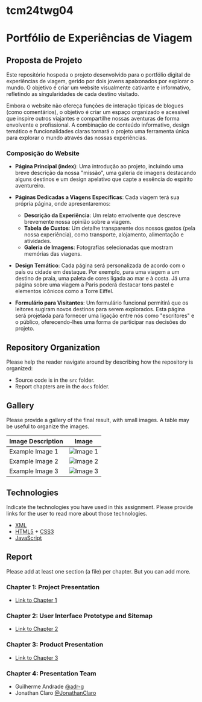 # tcm24twg04
# Portfólio de Experiências de Viagem

## Proposta de Projeto
Este repositório hospeda o projeto desenvolvido para o portfólio digital de experiências de viagem, gerido por dois jovens apaixonados por explorar o mundo. O objetivo é criar um website visualmente cativante e informativo, refletindo as singularidades de cada destino visitado.

Embora o website não ofereça funções de interação típicas de blogues (como comentários), o objetivo é criar um espaço organizado e acessível que inspire outros viajantes e compartilhe nossas aventuras de forma envolvente e profissional. A combinação de conteúdo informativo, design temático e funcionalidades claras tornará o projeto uma ferramenta única para explorar o mundo através das nossas experiências.

### Composição do Website
- **Página Principal (index)**: Uma introdução ao projeto, incluindo uma breve descrição da nossa "missão", uma galeria de imagens destacando alguns destinos e um design apelativo que capte a essência do espírito aventureiro.
  
- **Páginas Dedicadas a Viagens Específicas**: Cada viagem terá sua própria página, onde apresentaremos:
  - **Descrição da Experiência**: Um relato envolvente que descreve brevemente nossa opinião sobre a viagem.
  - **Tabela de Custos**: Um detalhe transparente dos nossos gastos (pela nossa experiência), como transporte, alojamento, alimentação e atividades.
  - **Galeria de Imagens**: Fotografias selecionadas que mostram memórias das viagens.

- **Design Temático**: Cada página será personalizada de acordo com o país ou cidade em destaque. Por exemplo, para uma viagem a um destino de praia, uma paleta de cores ligada ao mar e à costa. Já uma página sobre uma viagem a Paris poderá destacar tons pastel e elementos icônicos como a Torre Eiffel.

- **Formulário para Visitantes**: Um formulário funcional permitirá que os leitores sugiram novos destinos para serem explorados. Esta página será projetada para fornecer uma ligação entre nós como "escritores" e o público, oferecendo-lhes uma forma de participar nas decisões do projeto.

## Repository Organization
Please help the reader navigate around by describing how the repository is organized:

- Source code is in the `src` folder.
- Report chapters are in the `docs` folder.

## Gallery
Please provide a gallery of the final result, with small images. A table may be useful to organize the images.

| Image Description | Image |
|-------------------|-------|
| Example Image 1   | ![Image 1](link_to_image_1) |
| Example Image 2   | ![Image 2](link_to_image_2) |
| Example Image 3   | ![Image 3](link_to_image_3) |

## Technologies
Indicate the technologies you have used in this assignment. Please provide links for the user to read more about those technologies.

- [XML](https://www.w3schools.com/xml/)
- [HTML5](https://www.w3schools.com/html/html5_intro.asp) + [CSS3](https://www.w3schools.com/css/css_intro.asp)
- [JavaScript](https://www.w3schools.com/js/)


## Report
Please add at least one section (a file) per chapter. But you can add more.

### Chapter 1: Project Presentation
- [Link to Chapter 1](docs/chapter1_project_presentation.md)

### Chapter 2: User Interface Prototype and Sitemap
- [Link to Chapter 2](docs/chapter2_user_interface.md)

### Chapter 3: Product Presentation
- [Link to Chapter 3](docs/chapter3_product_presentation.md)

### Chapter 4: Presentation Team
- Guilherme Andrade [@adr-g](https://github.com/adr-g)
- Jonathan Claro [@JonathanClaro](https://github.com/JonathanClaro)
